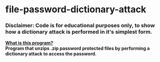 # file-password-dictionary-attack
### Disclaimer: Code is for educational purposes only, to show how a dictionary attack is performed in it's simplest form. 
<ins>**What is this program?**</ins>\
**Program that unzips .zip password protected files by performing a dictionary attack to access the password.**
